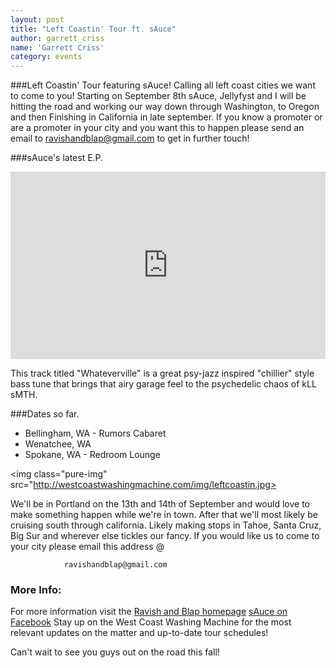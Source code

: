 ```yaml
---
layout: post
title: "Left Coastin' Tour ft. sAuce"
author: garrett_criss
name: 'Garrett Criss'
category: events
---
```


###Left Coastin' Tour featuring sAuce!
Calling all left coast cities we want to come to you! Starting on September 8th sAuce, Jellyfyst and I will be hitting the road and working our way down through Washington, to Oregon and then Finishing in California in late september. If you know a promoter or are a promoter in your city and you want this to happen please send an email to ravishandblap@gmail.com to get in further touch!

###sAuce's latest E.P.
<iframe width="100%" height="300" scrolling="no" frameborder="no" src="https://w.soundcloud.com/player/?url=https%3A//api.soundcloud.com/tracks/152445956&amp;auto_play=false&amp;hide_related=false&amp;show_comments=true&amp;show_user=true&amp;show_reposts=false&amp;visual=true"></iframe>

This track titled "Whateverville" is a great psy-jazz inspired "chillier" style bass tune that brings that airy garage feel to the psychedelic chaos of kLL sMTH.

###Dates so far.

* Bellingham, WA - Rumors Cabaret
* Wenatchee, WA
* Spokane, WA - Redroom Lounge

<img class="pure-img" src="http://westcoastwashingmachine.com/img/leftcoastin.jpg></img>

We'll be in Portland on the 13th and 14th of September and would love to make something happen while we're in town. After that we'll most likely be cruising south through california. Likely making stops in Tahoe, Santa Cruz, Big Sur and wherever else tickles our fancy. If you would like us to come to your city please email this address @

                ravishandblap@gmail.com




### More Info:
For more information visit the
[Ravish and Blap homepage](http://ravishandblap.com)
[sAuce on Facebook](http://facebook.com/saucebass)
Stay up on the West Coast Washing Machine for the most relevant updates on the matter and up-to-date tour schedules!

Can't wait to see you guys out on the road this fall!
